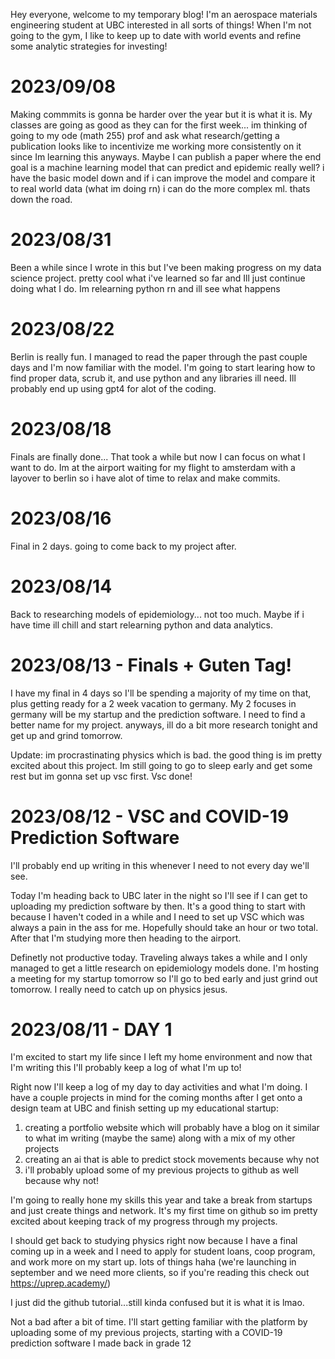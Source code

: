 Hey everyone, welcome to my temporary blog!
I'm an aerospace materials engineering student at UBC interested in all sorts of things!
When I'm not going to the gym, I like to keep up to date with world events and refine some analytic strategies for investing!

# 2023/09/08
Making commmits is gonna be harder over the year but it is what it is. My classes are going as good as they can for the first week... im thinking of going to my ode (math 255) prof and ask what research/getting a publication looks like to incentivize me working more consistently on it since Im learning this anyways. Maybe I can publish a paper where the end goal is a machine learning model that can predict and epidemic really well? i have the basic model down and if i can improve the model and compare it to real world data (what im doing rn) i can do the more complex ml. thats down the road.

# 2023/08/31
Been a while since I wrote in this but I've been making progress on my data science project. pretty cool what i've learned so far and Ill just continue doing what I do. Im relearning python rn and ill see what happens

# 2023/08/22
Berlin is really fun. I managed to read the paper through the past couple days and I'm now familiar with the model. I'm going to start learing how to find proper data, scrub it, and use python and any libraries ill need. Ill probably end up using gpt4 for alot of the coding.

# 2023/08/18
Finals are finally done... That took a while but now I can focus on what I want to do. Im at the airport waiting for my flight to amsterdam with a layover to berlin so i have alot of time to relax and make commits.

# 2023/08/16
Final in 2 days. going to come back to my project after.

# 2023/08/14
Back to researching models of epidemiology... not too much. Maybe if i have time ill chill and start relearning python and data analytics.

# 2023/08/13 - Finals + Guten Tag!
I have my final in 4 days so I'll be spending a majority of my time on that, plus getting ready for a 2 week vacation to germany. My 2 focuses in germany will be my startup and the prediction software. I need to find a better name for my project. anyways, ill do a bit more research tonight and get up and grind tomorrow.

Update: im procrastinating physics which is bad. the good thing is im pretty excited about this project. Im still going to go to sleep early and get some rest but im gonna set up vsc first. Vsc done!

# 2023/08/12 - VSC and COVID-19 Prediction Software
I'll probably end up writing in this whenever I need to not every day we'll see.

Today I'm heading back to UBC later in the night so I'll see if I can get to uploading my prediction software by then. It's a good thing to start with because I haven't coded in a while and I need to set up VSC which was always a pain in the ass for me. Hopefully should take an hour or two total. After that I'm studying more then heading to the airport.

Definetly not productive today. Traveling always takes a while and I only managed to get a little research on epidemiology models done. I'm hosting a meeting for my startup tomorrow so I'll go to bed early and just grind out tomorrow. I really need to catch up on physics jesus.

# 2023/08/11 - DAY 1
I'm excited to start my life since I left my home environment and now that I'm writing this I'll probably keep a log of what I'm up to!

Right now I'll keep a log of my day to day activities and what I'm doing.
I have a couple projects in mind for the coming months after I get onto a design team at UBC and finish setting up my educational startup:
1. creating a portfolio website which will probably have a blog on it similar to what im writing (maybe the same) along with a mix of my other projects
2. creating an ai that is able to predict stock movements because why not
3. i'll probably upload some of my previous projects to github as well because why not!

I'm going to really hone my skills this year and take a break from startups and just create things and network. It's my first time on github so im pretty excited about keeping track of my progress through my projects.

I should get back to studying physics right now because I have a final coming up in a week and I need to apply for student loans, coop program, and work more on my start up. lots of things haha
(we're launching in september and we need more clients, so if you're reading this check out https://uprep.academy/)

I just did the github tutorial...still kinda confused but it is what it is lmao.

Not a bad after a bit of time. I'll start getting familiar with the platform by uploading some of my previous projects, starting with a COVID-19 prediction software I made back in grade 12
